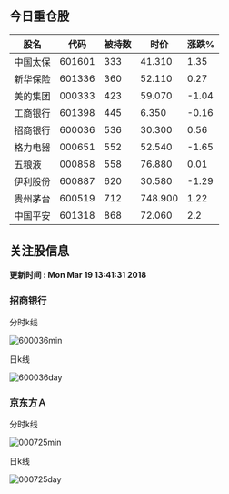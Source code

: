 
## 今日重仓股 

|股名|代码|被持数|时价|涨跌%|
|---|---|---|---|---|
|中国太保|601601|333|41.310|1.35|
|新华保险|601336|360|52.110|0.27|
|美的集团|000333|423|59.070|-1.04|
|工商银行|601398|445|6.350|-0.16|
|招商银行|600036|536|30.300|0.56|
|格力电器|000651|552|52.540|-1.65|
|五粮液|000858|558|76.880|0.01|
|伊利股份|600887|620|30.580|-1.29|
|贵州茅台|600519|712|748.900|1.22|
|中国平安|601318|868|72.060|2.2|

## 关注股信息
**更新时间 : Mon Mar 19 13:41:31 2018**
### 招商银行 
分时k线

![600036min](http://image.sinajs.cn/newchart/min/n/sh600036.gif)

日k线

![600036day](http://image.sinajs.cn/newchart/daily/n/sh600036.gif)

### 京东方Ａ 
分时k线

![000725min](http://image.sinajs.cn/newchart/min/n/sz000725.gif)

日k线

![000725day](http://image.sinajs.cn/newchart/daily/n/sz000725.gif)
